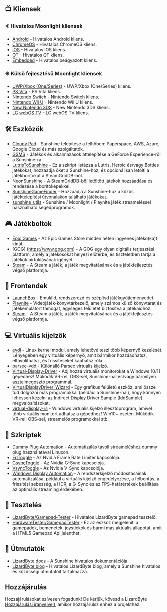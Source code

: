 <!--lint disable awesome-heading awesome-toc double-link-->

<div align="center" style="display: none;">
  <img src="/assets/banner.png" />
  <h1 align="center">Awesome Sunshine</h1>
  <h4 align="center">Lenyűgöző Sunshine szkriptek, eszközök, útmutatók és kísérőszoftverek gyűjteménye</h4>
</div>

<div align="center" style="display: none;">
[
  <a href="#-kliensek">Kliensek</a> •
  <a href="#%EF%B8%8F-eszközök">Eszközök</a> •
  <a href="#-játékboltok">Játékboltok</a> •
  <a href="#-frontendek">Frontendek</a> •
  <a href="#-virtuális-kijelzők">Virtuális kijelzők</a> •
  <a href="#-szkriptek">Szkriptek</a> •
  <a href="#-tesztelés">Tesztelés</a> •
  <a href="#-Útmutatók">Útmutatók</a>
]
</div>

## 📺 Kliensek

### ✳️ Hivatalos Moonlight kliensek

- [Android](https://github.com/moonlight-stream/moonlight-android) - Hivatalos Android kliens.
- [ChromeOS](https://github.com/moonlight-stream/moonlight-chrome) - Hivatalos ChromeOS kliens.
- [iOS](https://github.com/moonlight-stream/moonlight-ios) - Hivatalos iOS kliens.
- [QT](https://github.com/moonlight-stream/moonlight-qt) - Hivatalos QT kliens.
- [Embedded](https://github.com/moonlight-stream/moonlight-embedded) - Hivatalos beágyazott kliens.

### ✴️ Külső fejlesztésű Moonlight kliensek

- [UWP/Xbox (One/Series)](https://github.com/TheElixZammuto/moonlight-xbox) - UWP/Xbox (One/Series) kliens.
- [PS Vita](https://github.com/xyzz/vita-moonlight) - PS Vita kliens.
- [Nintendo Switch](https://github.com/XITRIX/Moonlight-Switch) - Nintendo Switch kliens.
- [Nintendo Wii U](https://github.com/GaryOderNichts/moonlight-wiiu) - Nintendo Wii U kliens.
- [New Nintendo 3DS](https://github.com/zoeyjodon/moonlight-N3DS) - New Nintendo 3DS kliens.
- [LG webOS TV](https://github.com/mariotaku/moonlight-tv) - LG webOS TV kliens.

## 🛠️ Eszközök

- [Cloudy Pad](https://github.com/PierreBeucher/cloudypad) - Sunshine telepítése a felhőben: Paperspace, AWS, Azure, Google Cloud és más szolgáltatók.
- [GSMS](https://github.com/LizardByte/GSMS) - Játékok és alkalmazások áttelepítése a GeForce Experience-ről a Sunshine-ra.
- [LutrisToSunshine](https://github.com/Arbitrate3280/LutrisToSunshine) - Ez a szkript listázza a Lutris, Heroic és/vagy Bottles játékokat, hozzáadja őket a Sunshine-hoz, és opcionálisan letölti a játékborítókat a SteamGridDB-ből.
- [NeonSunshine](https://github.com/NeonLightning/NeonSunshine) - A SteamGridDB-ből letöltött játékok hozzáadása és rendezése a borítóképekkel.
- [SunshineGameFinder](https://github.com/JMTK/SunshineGameFinder) - Hozzáadja a Sunshine-hoz a közös játéktelepítési útvonalakon található játékokat.
- [sunshine_utils](https://github.com/designer-living/sunshine_utils) - Sunshine / Moonlight / Playnite játék streameléssel használható segédprogramok.

## 🎮 Játékboltok

- [Epic Games](https://www.epicgames.com) - Az Epic Games Store minden héten ingyenes játéko(ka)t kínál.
- [GOG] (https://www.gog.com) - A GOG egy olyan digitális terjesztési platform, amely a játékosokat helyezi előtérbe, és tiszteletben tartja a játékok birtoklásának igényét.
- [Steam](https://store.steampowered.com) - A Steam a játék, a játék megvitatásának és a játékfejlesztés végső platformja.

## 💠 Frontendek

- [LaunchBox](https://www.launchbox-app.com/) - Emuláld, rendszerezd és szépítsd játékgyűjteményedet.
- [Playnite](https://github.com/JosefNemec/Playnite) - Videójáték-könyvtárkezelő, amely számos külső könyvtárat és játékemulátort támogat, egységes felületet biztosítva a játékaidhoz.
- [Steam](https://store.steampowered.com) - A Steam a játék, a játék megvitatásának és a játékfejlesztés végső platformja.

## 💻 Virtuális kijelzők

- [evdi](https://github.com/DisplayLink/evdi) - Linux kernel modul, amely lehetővé teszi több képernyő kezelését. Lényegében egy virtuális képernyő, amit bármikor hozzáadhatsz, eltávolíthatsz, és frissítéseket kaphatsz róla.
- [parsec-vdd](https://github.com/nomi-san/parsec-vdd) - Különálló Parsec virtuális kijelző.
- [Virtual-Display-Driver](https://github.com/itsmikethetech/Virtual-Display-Driver) - Adj hozzá virtuális monitorokat a Windows 10/11 gépedhez! Működik VR-rel, OBS-sel, Sunshine-nal és/vagy bármilyen asztalmegosztó programmal.
- [VirtualDisplayDriver_Wizard](https://github.com/sofmeright/VirtualDisplayDriver_Wizard) - Egy grafikus felületű eszköz, ami össze tud dolgozni más programokkal (például a Sunshine-nal), hogy könnyen lehessen kezelni az Indirect Display Driver Sample (IddSample) megvalósításokat.
- [virtual-display-rs](https://github.com/MolotovCherry/virtual-display-rs) - Windows virtuális kijelző illesztőprogram, amivel több virtuális monitort adhatsz a gépedhez! Win10+ esetén. Működik VR-rel, OBS-sel, streamelős programokkal stb.

## 📜 Szkriptek

- [Dummy Plug Automation](https://github.com/XenHat/dummy-plug-automation) - Automatizálás távoli streameléshez dummy plug használatával Linuxon.
- [FrlToggle](https://github.com/FrogTheFrog/frl-toggle) - Az Nvidia Frame Rate Limiter kapcsolója.
- [GsyncToggle](https://github.com/FrogTheFrog/gsync-toggle) - Az Nvidia G-Sync kapcsolója.
- [VsyncToggle](https://github.com/xanderfrangos/vsync-toggle) - Az Nvidia V-Sync kapcsolója.
- [Windows Display Automation](https://github.com/fehbari/sunshine-scripts) - A rendszerkijelző módosításainak automatizálása, például a virtuális kijelző engedélyezése, a felbontás, a frissítési sebesség, a HDR, a G-Sync és az FPS-határértékek beállítása az optimális streaming érdekében.

## 🧪 Tesztelés

- [LizardByte/Gamepad-Tester](https://app.lizardbyte.dev/gamepad-tester) - Hivatalos LizardByte gamepad tesztelő.
- [HardwareTester/GamepadTester](https://hardwaretester.com/gamepad) - Ez az eszköz megjeleníti a gamepadok, bemenetek, joystickok és bármi más aktuális állapotát, amit a HTML5 Gamepad Api jelenthet.

## 📓 Útmutatók

- [LizardByte docs](https://docs.lizardbyte.dev/projects/sunshine) - A Sunshine hivatalos dokumentációja.
- [LizardByte blog](https://app.lizardbyte.dev/blog) - Hivatalos LizardByte blog, amely a Sunshine hivatalos és közösségi útmutatóit tartalmazza.

## Hozzájárulás

Hozzájárulásokat szívesen fogadunk! De kérjük, kövesd a LizardByte
[Hozzájárulási irányelveit](https://docs.lizardbyte.dev/latest/developers/contributing.html), amikor hozzájárulsz ehhez a projekthez.
